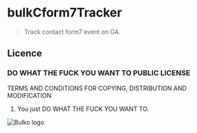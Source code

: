 # bulkCform7Tracker
>   Track contact form7 event on GA.

## Licence

### DO WHAT THE FUCK YOU WANT TO PUBLIC LICENSE

TERMS AND CONDITIONS FOR COPYING, DISTRIBUTION AND MODIFICATION

1. You just DO WHAT THE FUCK YOU WANT TO.

![Bulko logo](http://www.bulko.net/templates/img/bko.png "Bulko logo")
